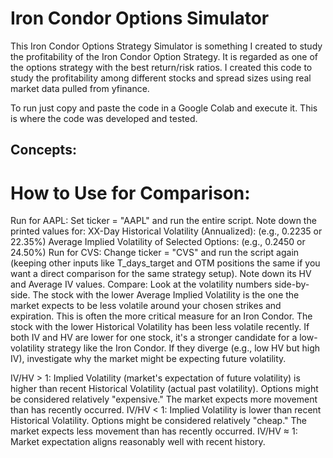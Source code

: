 # Iron Condor Options Simulator
This Iron Condor Options Strategy Simulator is something I created to study the profitability of the Iron Condor Option Strategy.  It is regarded as one of the options strategy with the best return/risk ratios.  I created this code to study the profitability among different stocks and spread sizes using real market data pulled from yfinance.

To run just copy and paste the code in a Google Colab and execute it.  This is where the code was developed and tested.

## Concepts:

# How to Use for Comparison:
Run for AAPL: Set ticker = "AAPL" and run the entire script. Note down the printed values for:
XX-Day Historical Volatility (Annualized): (e.g., 0.2235 or 22.35%)
Average Implied Volatility of Selected Options: (e.g., 0.2450 or 24.50%)
Run for CVS: Change ticker = "CVS" and run the script again (keeping other inputs like T_days_target and OTM positions the same if you want a direct comparison for the same strategy setup). Note down its HV and Average IV values.
Compare: Look at the volatility numbers side-by-side.
The stock with the lower Average Implied Volatility is the one the market expects to be less volatile around your chosen strikes and expiration. This is often the more critical measure for an Iron Condor.
The stock with the lower Historical Volatility has been less volatile recently.
If both IV and HV are lower for one stock, it's a stronger candidate for a low-volatility strategy like the Iron Condor. If they diverge (e.g., low HV but high IV), investigate why the market might be expecting future volatility.

IV/HV > 1: Implied Volatility (market's expectation of future volatility) is higher than recent Historical Volatility (actual past volatility). Options might be considered relatively "expensive." The market expects more movement than has recently occurred.
IV/HV < 1: Implied Volatility is lower than recent Historical Volatility. Options might be considered relatively "cheap." The market expects less movement than has recently occurred.
IV/HV ≈ 1: Market expectation aligns reasonably well with recent history.
